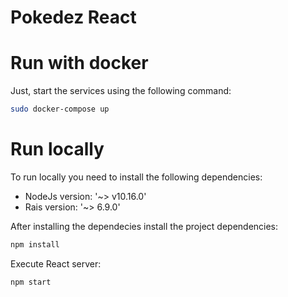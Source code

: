 # Pokedez React

# Run with docker

Just, start the services using the following command:

```sh
sudo docker-compose up
```

# Run locally

To run locally you need to install the following dependencies:

* NodeJs version: '~> v10.16.0'
* Rais version: '~> 6.9.0'

After installing the dependecies install the project dependencies:

```sh
npm install
```

Execute React server:

```sh
npm start
```
